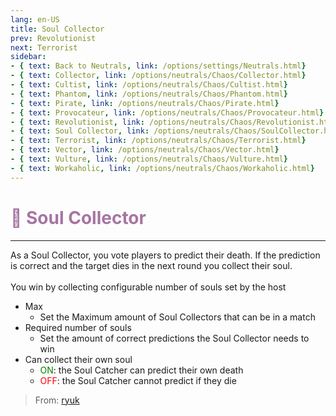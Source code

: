 ```yaml
---
lang: en-US
title: Soul Collector
prev: Revolutionist
next: Terrorist
sidebar:
- { text: Back to Neutrals, link: /options/settings/Neutrals.html}
- { text: Collector, link: /options/neutrals/Chaos/Collector.html}
- { text: Cultist, link: /options/neutrals/Chaos/Cultist.html}
- { text: Phantom, link: /options/neutrals/Chaos/Phantom.html}
- { text: Pirate, link: /options/neutrals/Chaos/Pirate.html}
- { text: Provocateur, link: /options/neutrals/Chaos/Provocateur.html}
- { text: Revolutionist, link: /options/neutrals/Chaos/Revolutionist.html}
- { text: Soul Collector, link: /options/neutrals/Chaos/SoulCollector.html}
- { text: Terrorist, link: /options/neutrals/Chaos/Terrorist.html}
- { text: Vector, link: /options/neutrals/Chaos/Vector.html}
- { text: Vulture, link: /options/neutrals/Chaos/Vulture.html}
- { text: Workaholic, link: /options/neutrals/Chaos/Workaholic.html}
---
```


# <font color=#a675a1>👻 <b>Soul Collector</b></font> <Badge text="Chaos" type="tip" vertical="middle"/>
---

As a Soul Collector, you vote players to predict their death. If the prediction is correct and the target dies in the next round you collect their soul.<br><br>
You win by collecting configurable number of souls set by the host
* Max
  * Set the Maximum amount of Soul Collectors that can be in a match
* Required number of souls
  * Set the amount of correct predictions the Soul Collector needs to win
* Can collect their own soul
  * <font color=green>ON</font>: the Soul Catcher can predict their own death
  * <font color=red>OFF</font>: the Soul Catcher cannot predict if they die

> From: [ryuk](#)